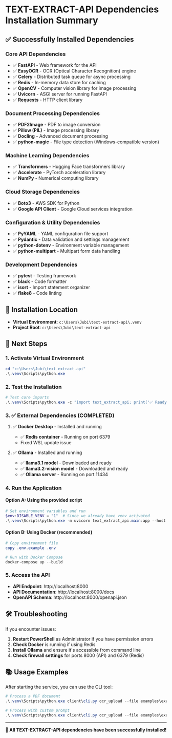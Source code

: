 # TEXT-EXTRACT-API Dependencies Installation Summary

## ✅ Successfully Installed Dependencies

### Core API Dependencies
- ✅ **FastAPI** - Web framework for the API
- ✅ **EasyOCR** - OCR (Optical Character Recognition) engine
- ✅ **Celery** - Distributed task queue for async processing
- ✅ **Redis** - In-memory data store for caching
- ✅ **OpenCV** - Computer vision library for image processing
- ✅ **Uvicorn** - ASGI server for running FastAPI
- ✅ **Requests** - HTTP client library

### Document Processing Dependencies  
- ✅ **PDF2Image** - PDF to image conversion
- ✅ **Pillow (PIL)** - Image processing library
- ✅ **Docling** - Advanced document processing
- ✅ **python-magic** - File type detection (Windows-compatible version)

### Machine Learning Dependencies
- ✅ **Transformers** - Hugging Face transformers library
- ✅ **Accelerate** - PyTorch acceleration library
- ✅ **NumPy** - Numerical computing library

### Cloud Storage Dependencies
- ✅ **Boto3** - AWS SDK for Python
- ✅ **Google API Client** - Google Cloud services integration

### Configuration & Utility Dependencies
- ✅ **PyYAML** - YAML configuration file support
- ✅ **Pydantic** - Data validation and settings management
- ✅ **python-dotenv** - Environment variable management
- ✅ **python-multipart** - Multipart form data handling

### Development Dependencies
- ✅ **pytest** - Testing framework
- ✅ **black** - Code formatter
- ✅ **isort** - Import statement organizer
- ✅ **flake8** - Code linting

## 📍 Installation Location
- **Virtual Environment**: `c:\Users\Jubi\text-extract-api\.venv`
- **Project Root**: `c:\Users\Jubi\text-extract-api`

## 🚀 Next Steps

### 1. Activate Virtual Environment
```powershell
cd "c:\Users\Jubi\text-extract-api"
.\.venv\Scripts\python.exe
```

### 2. Test the Installation
```powershell
# Test core imports
.\.venv\Scripts\python.exe -c "import text_extract_api; print('✅ Ready to run!')"
```

### 3. ✅ External Dependencies (COMPLETED)

1. ✅ **Docker Desktop** - Installed and running
   - ✅ **Redis container** - Running on port 6379
   - Fixed WSL update issue

2. ✅ **Ollama** - Installed and running
   - ✅ **llama3.1 model** - Downloaded and ready
   - ✅ **llama3.2-vision model** - Downloaded and ready
   - ✅ **Ollama server** - Running on port 11434

### 4. Run the Application

#### Option A: Using the provided script
```powershell
# Set environment variables and run
$env:DISABLE_VENV = "1"  # Since we already have venv activated
.\.venv\Scripts\python.exe -m uvicorn text_extract_api.main:app --host 0.0.0.0 --port 8000 --reload
```

#### Option B: Using Docker (recommended)  
```powershell
# Copy environment file
copy .env.example .env

# Run with Docker Compose
docker-compose up --build
```

### 5. Access the API
- **API Endpoint**: http://localhost:8000
- **API Documentation**: http://localhost:8000/docs
- **OpenAPI Schema**: http://localhost:8000/openapi.json

## 🛠️ Troubleshooting

If you encounter issues:

1. **Restart PowerShell** as Administrator if you have permission errors
2. **Check Docker** is running if using Redis
3. **Install Ollama** and ensure it's accessible from command line
4. **Check firewall settings** for ports 8000 (API) and 6379 (Redis)

## 📚 Usage Examples

After starting the service, you can use the CLI tool:

```powershell
# Process a PDF document
.\.venv\Scripts\python.exe client\cli.py ocr_upload --file examples\example-invoice.pdf

# Process with custom prompt
.\.venv\Scripts\python.exe client\cli.py ocr_upload --file examples\example-mri.pdf --prompt_file examples\example-mri-2-json-prompt.txt
```

---

**🎉 All TEXT-EXTRACT-API dependencies have been successfully installed!**
